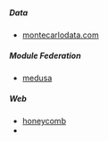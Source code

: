 ##### Data
- [montecarlodata.com](https://www.montecarlodata.com/)

##### Module Federation
- [medusa](https://www.medusa.codes/)

##### Web
- [honeycomb](https://www.honeycomb.io/)
- 